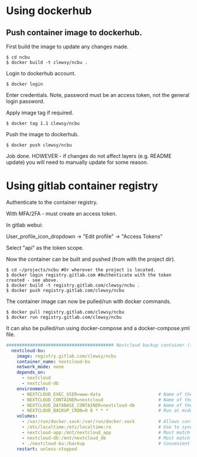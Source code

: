 # Using dockerhub

## Push container image to dockerhub.

First build the image to update any changes made.
```shell
$ cd ncbu
$ docker build -t clewsy/ncbu .
```

Login to dockerhub account.

```shell
$ docker login
```
Enter credentials.  Note, password must be an access token, not the general login password.

Apply image tag if required.
```shell
$ docker tag 1.1 clewsy/ncbu
```

Push the image to dockerhub.
```shell
$ docker push clewsy/ncbu
```

Job done.
HOWEVER - if changes do not affect layers (e.g. README update) you will need to manually update for some reason.

# Using gitlab container registry

Authenticate to the container registry.

With MFA/2FA - must create an access token.

In gitlab webui:

User_profile_icon_dropdown -> "Edit profile" -> "Access Tokens"

Select "api" as the token scope.

Now the container can be built and pushed (from with the project dir).

```shell
$ cd ~/projects/ncbu #Or wherever the project is located.
$ docker login registry.gitlab.com #Authenticate with the token created - see above.
$ docker build -t registry.gitlab.com/clewsy/ncbu .
$ docker push registry.gitlab.com/clewsy/ncbu
```

The container image can now be pulled/run with docker commands.

```shell
$ docker pull registry.gitlab.com/clewsy/ncbu
$ docker run registry.gitlab.com/clewsy/ncbu
```

It can also be pulled/run using docker-compose and a docker-compose.yml file.
```yml
######################################### Nextcloud backup container (for periodically copying data and database)
  nextcloud-bu:
    image: registry.gitlab.com/clewsy/ncbu
    container_name: nextcloud-bu
    network_mode: none
    depends_on:
      - nextcloud
      - nextcloud-db
    environment:
      - NEXTCLOUD_EXEC_USER=www-data                      # Name of the user that can execute the occ command in the nextcloud container (www-data by default).
      - NEXTCLOUD_CONTAINER=nextcloud                     # Name of the nextcloud container.
      - NEXTCLOUD_DATABASE_CONTAINER=nextcloud-db         # Name of the nextcloud database container.
      - NEXTCLOUD_BACKUP_CRON=0 0 * * *                   # Run at midnight.
    volumes:
      - /var/run/docker.sock:/var/run/docker.sock         # Allows container to access another container.
      - /etc/localtime:/etc/localtime:ro                  # Use to sync time so that the crond runs as expected.
      - nextcloud-app:/mnt/nextcloud_app                  # Must match the docker-managed nextcloud app volume (/var/www/html).
      - nextcloud-db:/mnt/nextcloud_db                    # Must match the docker-managed nextcloud database volume (/var/lib/mysql).
      - ./nextcloud-bu:/backup                            # Convenient location for the backup.
    restart: unless-stopped

```




